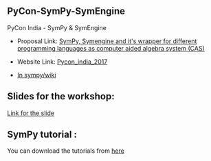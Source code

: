 ## PyCon-SymPy-SymEngine

PyCon India -  SymPy & SymEngine

* Proposal Link: [SymPy, Symengine and it's wrapper for different programming languages as computer aided algebra system (CAS)](https://in.pycon.org/cfp/2017/proposals/computer-aided-algebra-system-cas-for-different-programming-languages-using-symengine-and-sympy~eXnob/)

* Website Link: [Pycon_india_2017](https://shekharrajak.github.io/PyCon-SymPy-SymEngine/)

* [In sympy/wiki](https://github.com/sympy/sympy/wiki/PyCon-India-2017-Proposal)

## Slides for the workshop:

[Link for the slide](https://shekharrajak.github.io/PyCon-SymPy-SymEngine/slides-pyconindia2017)

## SymPy tutorial :

You can download the tutorials from [here](https://github.com/Shekharrajak/PyConIndiaSymPyTutorial/archive/master.zip)


